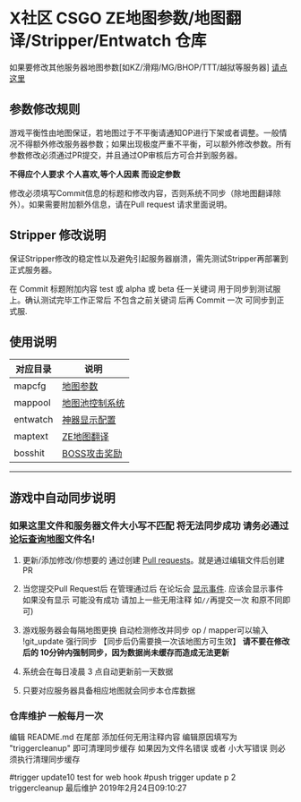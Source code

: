 # X社区 CSGO ZE地图参数/地图翻译/Stripper/Entwatch 仓库

如果要修改其他服务器地图参数[如KZ/滑翔/MG/BHOP/TTT/越狱等服务器] [请点这里](https://github.com/e54385991/GeneralMapcfg)

## 参数修改规则

游戏平衡性由地图保证，若地图过于不平衡请通知OP进行下架或者调整。一般情况不得额外修改服务器参数；如果出现极度严重不平衡，可以额外修改参数。所有参数修改必须通过PR提交，并且通过OP审核后方可合并到服务器。

**不得应个人要求 个人喜欢,等个人因素 而设定参数**

修改必须填写Commit信息的标题和修改内容，否则系统不同步（除地图翻译除外）。如果需要附加额外信息，请在Pull request 请求里面说明。

## Stripper 修改说明

保证Stripper修改的稳定性以及避免引起服务器崩溃，需先测试Stripper再部署到正式服务器。

在 Commit 标题附加内容 test 或 alpha 或 beta 任一关键词 用于同步到测试服上。确认测试完毕工作正常后 不包含之前关键词 后再 Commit 一次 可同步到正式服.

## 使用说明

| 对应目录 | 说明                                                                       |
|----------|----------------------------------------------------------------------------|
| mapcfg   | [地图参数](https://github.com/MapTextLang/MapTextLang/blob/master/参数说明.md)       |
| mappool  | [地图池控制系统](https://github.com/MapTextLang/MapTextLang/blob/master/其他修改说明.md) |
| entwatch | [神器显示配置](https://github.com/MapTextLang/MapTextLang/blob/master/其他修改说明.md)   |
| maptext  | [ZE地图翻译](https://github.com/MapTextLang/MapTextLang/blob/master/其他修改说明.md)     |
| bosshit  | [BOSS攻击奖励](https://github.com/MapTextLang/MapTextLang/blob/master/其他修改说明.md)   |

---

## 游戏中自动同步说明

### 如果这里文件和服务器文件大小写不匹配 将无法同步成功 请务必通过[论坛查询地图](https://bbs.93x.net/plugin.php?id=xnet_mappost:xnet_map_query)文件名!

1. 更新/添加修改/你想要的 通过创建 [Pull requests](https://github.com/MapTextLang/MapTextLang/pull/new/master)。就是通过编辑文件后创建PR

2. 当您提交Pull Request后 在管理通过后 在论坛会 [显示事件](https://bbs.93x.net/plugin.php?id=xnet_events:xnet_events). 应该会显示事件 如果没有显示 可能没有成功 请加上一些无用注释 如`//`再提交一次 和原不同即可)

3. 游戏服务器会每隔地图更换 自动检测修改并同步 op / mapper可以输入 !git_update 强行同步 【同步后仍需要换一次该地图方可生效】
**请不要在修改后的 10分钟内强制同步，因为数据尚未缓存而造成无法更新**

1. 系统会在每日凌晨 3 点自动更新前一天数据

2. 只要对应服务器具备相应地图就会同步本仓库数据

### 仓库维护 一般每月一次

编辑 README.md 在尾部 添加任何无用注释内容
编辑原因填写为 "triggercleanup" 即可清理同步缓存
如果因为文件名错误  或者 小大写错误 则必须执行清理同步缓存

#trigger update10
test for web hook
#push trigger update p 2
triggercleanup 最后维护
2019年2月24日09:10:27
